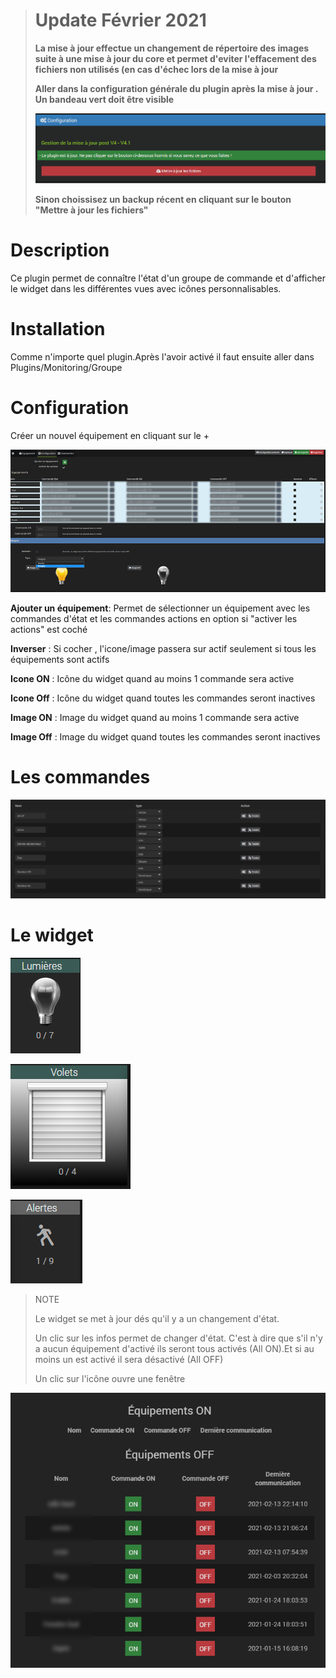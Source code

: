 > <h1>Update Février 2021</h1>
>
> **La mise à jour effectue un changement de répertoire des images suite à une mise à jour du core et permet d'eviter l'effacement des fichiers non utilisés (en cas d'échec lors de la mise à jour**
>
>**Aller dans la configuration générale du plugin après la mise à jour . Un bandeau vert doit être visible**
>
>![update](../images/update.png)
>
>**Sinon choissisez un backup récent en cliquant sur le bouton "Mettre à jour les fichiers"**


Description 
===========

Ce plugin permet de connaître l'état d'un groupe de commande et d'afficher le widget dans les différentes vues avec icônes personnalisables.


Installation	
=============

Comme n'importe quel plugin.Après l'avoir activé il faut ensuite aller dans Plugins/Monitoring/Groupe



Configuration
===========

Créer un nouvel équipement en cliquant sur le +


![groupe5](../images/groupe5.png)

**Ajouter un équipement**: Permet de sélectionner un équipement avec les commandes d'état et les commandes actions en option si "activer les actions" est coché

**Inverser** : Si cocher , l'icone/image passera sur actif seulement si tous les équipements sont actifs

**Icone ON** : Icône du widget quand au moins 1 commande sera active

**Icone Off** : Icône du widget quand toutes les commandes seront inactives

**Image ON** : Image du widget quand au moins 1 commande sera active

**Image Off** : Image du widget quand toutes les commandes seront inactives


Les commandes
===

![groupe6](../images/groupe6.png)


Le widget
====

![light](../images/light.png)

![volets](../images/volets.png)

![alerte](../images/alerte.png)

> NOTE
>
> Le widget se met à jour dés qu'il y a un changement d'état.
>
> Un clic sur les infos permet de changer d'état. C'est à dire que s'il n'y a aucun équipement d'activé ils seront tous activés (All ON).Et si au moins un est activé il sera désactivé (All OFF) 
>
> Un clic sur l'icône ouvre une fenêtre

![groupe8](../images/groupe8.png)






